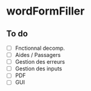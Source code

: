 # wordFormFiller
## To do
- [ ] Fnctionnal decomp.
- [ ] Aides / Passagers
- [ ] Gestion des erreurs
- [ ] Gestion des inputs
- [ ] PDF
- [ ] GUI
